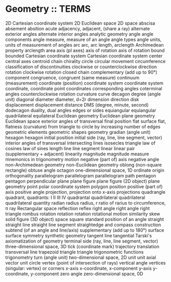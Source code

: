 # Geometry :: TERMS


2D Cartesian coordinate system
2D Euclidean space
2D space
abscisa
absement
absition
acute
adjacency, adjacent, (share a ray)
alternate exterior angles
alternate interior angles
analytic geometry
angle
angle components
angle measure, measure of an angle
angle types
angle units, units of measurement of angles
arc
arc, arc length, arclength
Archimedean property
arclength
area
axis (pl axes)
axis of rotation
axis of rotation
bound
bounded
Cartesian coordinate system
Cartesian coordinate system
center
central axes
centroid
chain
chirality
circle
circular movement
circumference
classification of discontinuities
clockwise or counterclockwise direction rotation
clockwise rotation
closed chain
complementary (add up to 90°)
component
congruence, congruent (same measure)
continuum (measurement)
coordinate (position)
coordinate system
coordinate system
coordinate, coordinate point
coordinates
corresponding angles
coterminal angles
counterclockwise rotation
curvature
curve
decagon
degree (angle unit)
diagonal
diameter
diameter, d=2r
dimension
direction
disk
displacement
displacement
distance
DMS (degree, minute, second)
dodecagon
duality, dual angles
edges or sides
equiangular
equiangular quadrilateral
equilateral
Euclidean geometry
Euclidean plane geometry
Euclidean space
exterior angles of transversal
final position
flat surface
flat, flatness (curvature)
from triangle to circle by increasing number of edges
geometric elements
geometric shapes
geometry
gradian (angle unit)
hexagon
hexagon
initial position
initial side (ray, line, line segment, vector)
interior angles of transversal
intersecting lines
isosecles triangle
law of cosines
law of sines
length
line
line segment
linear
linear pair (supplementary + adjacent)
linearity
magnitude
magnitude
measure
mnemonics in trigonometry
motion
negative (part of) axis
negative angle
non-Archimedean geometry
non-Euclidean geometry
oblong (non-square rectangle)
obtuse angle
octagon
one-dimensional space, 1D
ordinate
origin
orthogonality
parallelogram
parallelogram
parallelogram
path
pentagon
pentagon
perpendicular
plane
plane figure
plane figure (2D object)
plane geometry
point
polar coordinate system
polygon
position
positive (part of) axis
positive angle
projection, projection onto x-axis
projections
quadrangle
quadrant, quadrants: I II III IV
quadrantal
quadrilateral
quadrilateral
quadrilateral
quantity
radian
radius
radius, r
ratio of rarius to circumference, π
ray
Rectangular space
reflection
reflex
right angle
right angle
right triangle
rombus
rotation
rotation
rotation
rotational motion
similarity
skew
solid figure (3D object)
space
square
standard position of an angle
straight
straight line
straight line segment
straightedge and compass construction
subtend (of an angle and line/axis)
supplementary (add up to 180°)
surface
surface
symmetry
synthetic geometry
tangent line
tangential
Tarski's axiomatization of geometry
terminal side (ray, line, line segment, vector)
three-dimensional space, 3D
tick (coordinate mark)
trajectory
translation
transversal line
trapezoid
triangle
triangle
trigonometric functions
trigonometry
turn (angle unit)
two-dimensional space, 2D
unit
unit axial vector
unit circle
vertex (point of intersection of rays)
vertical angle
vertices (singular: vertex) or corners
x-axis
x-coordinate, x-component
y-axis
y-coordinate, y-component
zero angle
zero-dimensional space, 0D
